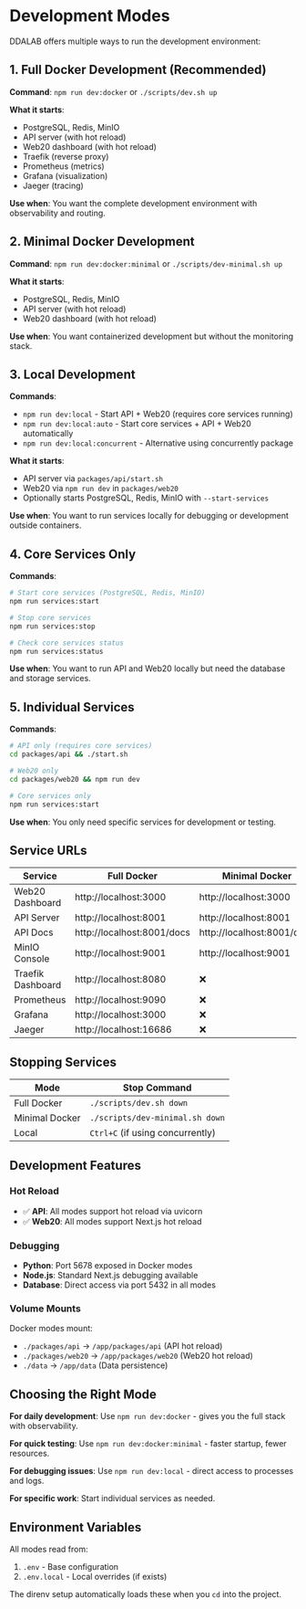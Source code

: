 # Development Modes

DDALAB offers multiple ways to run the development environment:

## 1. Full Docker Development (Recommended)

**Command**: `npm run dev:docker` or `./scripts/dev.sh up`

**What it starts**:
- PostgreSQL, Redis, MinIO
- API server (with hot reload)
- Web20 dashboard (with hot reload)
- Traefik (reverse proxy)
- Prometheus (metrics)
- Grafana (visualization)
- Jaeger (tracing)

**Use when**: You want the complete development environment with observability and routing.

## 2. Minimal Docker Development

**Command**: `npm run dev:docker:minimal` or `./scripts/dev-minimal.sh up`

**What it starts**:
- PostgreSQL, Redis, MinIO
- API server (with hot reload)
- Web20 dashboard (with hot reload)

**Use when**: You want containerized development but without the monitoring stack.

## 3. Local Development

**Commands**: 
- `npm run dev:local` - Start API + Web20 (requires core services running)
- `npm run dev:local:auto` - Start core services + API + Web20 automatically
- `npm run dev:local:concurrent` - Alternative using concurrently package

**What it starts**:
- API server via `packages/api/start.sh`
- Web20 via `npm run dev` in `packages/web20`
- Optionally starts PostgreSQL, Redis, MinIO with `--start-services`

**Use when**: You want to run services locally for debugging or development outside containers.

## 4. Core Services Only

**Commands**:
```bash
# Start core services (PostgreSQL, Redis, MinIO)
npm run services:start

# Stop core services
npm run services:stop

# Check core services status
npm run services:status
```

**Use when**: You want to run API and Web20 locally but need the database and storage services.

## 5. Individual Services

**Commands**:
```bash
# API only (requires core services)
cd packages/api && ./start.sh

# Web20 only
cd packages/web20 && npm run dev

# Core services only
npm run services:start
```

**Use when**: You only need specific services for development or testing.

## Service URLs

| Service | Full Docker | Minimal Docker | Local |
|---------|-------------|----------------|-------|
| Web20 Dashboard | http://localhost:3000 | http://localhost:3000 | http://localhost:3000 |
| API Server | http://localhost:8001 | http://localhost:8001 | http://localhost:8001 |
| API Docs | http://localhost:8001/docs | http://localhost:8001/docs | http://localhost:8001/docs |
| MinIO Console | http://localhost:9001 | http://localhost:9001 | http://localhost:9001 |
| Traefik Dashboard | http://localhost:8080 | ❌ | ❌ |
| Prometheus | http://localhost:9090 | ❌ | ❌ |
| Grafana | http://localhost:3000 | ❌ | ❌ |
| Jaeger | http://localhost:16686 | ❌ | ❌ |

## Stopping Services

| Mode | Stop Command |
|------|-------------|
| Full Docker | `./scripts/dev.sh down` |
| Minimal Docker | `./scripts/dev-minimal.sh down` |
| Local | `Ctrl+C` (if using concurrently) |

## Development Features

### Hot Reload
- ✅ **API**: All modes support hot reload via uvicorn
- ✅ **Web20**: All modes support Next.js hot reload

### Debugging
- **Python**: Port 5678 exposed in Docker modes
- **Node.js**: Standard Next.js debugging available
- **Database**: Direct access via port 5432 in all modes

### Volume Mounts
Docker modes mount:
- `./packages/api` → `/app/packages/api` (API hot reload)
- `./packages/web20` → `/app/packages/web20` (Web20 hot reload)
- `./data` → `/app/data` (Data persistence)

## Choosing the Right Mode

**For daily development**: Use `npm run dev:docker` - gives you the full stack with observability.

**For quick testing**: Use `npm run dev:docker:minimal` - faster startup, fewer resources.

**For debugging issues**: Use `npm run dev:local` - direct access to processes and logs.

**For specific work**: Start individual services as needed.

## Environment Variables

All modes read from:
1. `.env` - Base configuration
2. `.env.local` - Local overrides (if exists)

The direnv setup automatically loads these when you `cd` into the project.